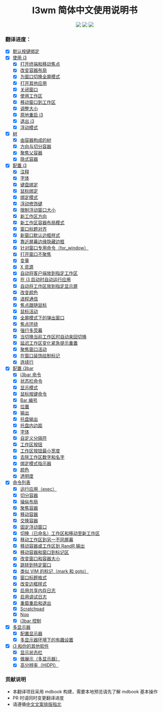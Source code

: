 <h1 align="center">I3wm 简体中文使用说明书</h1>
<p align="center">
<img src="https://img.shields.io/github/workflow/status/zjuyk/i3wm-userguide-zh/Deploy mdbook/master" />
<img src="https://img.shields.io/github/contributors-anon/zjuyk/i3wm-userguide-zh" />
<img src="https://img.shields.io/github/last-commit/zjuyk/i3wm-userguide-zh" />
</p>

### 翻译进度：

- [x] [默认按键绑定](./src/默认按键绑定.md)
- [x] [使用 i3](./src/使用i3/使用i3.md)
  - [x] [打开终端和移动焦点](./src/使用i3/打开终端和移动焦点.md)
  - [x] [改变容器布局](./src/使用i3/改变容器布局.md)
  - [x] [为窗口切换全屏模式](./src/使用i3/为窗口切换全屏模式.md)
  - [x] [打开其他应用](./src/使用i3/打开其他应用.md)
  - [x] [关闭窗口](./src/使用i3/关闭窗口.md)
  - [x] [使用工作区](./src/使用i3/使用工作区.md)
  - [x] [移动窗口到工作区](./src/使用i3/移动窗口到工作区.md)
  - [x] [调整大小](./src/使用i3/调整大小.md)
  - [x] [原地重启 i3](./src/使用i3/原地重启i3.md)
  - [x] [退出 i3](./src/使用i3/退出i3.md)
  - [x] [浮动模式](./src/使用i3/浮动模式.md)
- [x] [树](./src/树/树.md)
  - [x] [由容器构成的树](./src/树/由容器构成的树.md)
  - [x] [方向与切分容器](./src/树/方向与切分容器.md)
  - [x] [聚焦父容器](./src/树/聚焦父容器.md)
  - [x] [隐式容器](./src/树/隐式容器.md)
- [x] [配置 i3](./src/配置i3/配置i3.md)
  - [x] [注释](./src/配置i3/注释.md)
  - [x] [字体](./src/配置i3/字体.md)
  - [x] [键盘绑定](./src/配置i3/键盘绑定.md)
  - [x] [鼠标绑定](./src/配置i3/鼠标绑定.md)
  - [x] [绑定模式](./src/配置i3/绑定模式.md)
  - [x] [浮动修饰键](./src/配置i3/浮动修饰键.md)
  - [x] [限制浮动窗口大小](./src/配置i3/限制浮动窗口大小.md)
  - [x] [新工作区方向](./src/配置i3/新工作区方向.md)
  - [x] [新工作区容器布局模式](./src/配置i3/新工作区容器布局模式.md)
  - [x] [窗口标题对齐](./src/配置i3/窗口标题对齐.md)
  - [x] [新窗口默认边框样式](./src/配置i3/新窗口默认边框样式.md)
  - [x] [靠近屏幕边缘隐藏边框](./src/配置i3/靠近屏幕边缘隐藏边框.md)
  - [x] [针对窗口专用命令（for_window）](./src/配置i3/针对窗口专用命令（for_window）.md)
  - [x] [打开窗口不聚焦](./src/配置i3/打开窗口不聚焦.md)
  - [x] [变量](./src/配置i3/变量.md)
  - [x] [X 资源](./src/配置i3/X资源.md)
  - [x] [自动将客户端放到指定工作区](./src/配置i3/自动将客户端放到指定工作区.md)
  - [x] [在 i3 启动时自动运行应用](./src/配置i3/在i3启动时自动运行应用.md)
  - [x] [自动将工作区放到指定显示屏](./src/配置i3/自动将工作区放到指定显示屏.md)
  - [x] [改变颜色](./src/配置i3/改变颜色.md)
  - [x] [进程通信](./src/配置i3/进程通信.md)
  - [x] [焦点跟随鼠标](./src/配置i3/焦点跟随鼠标.md)
  - [x] [鼠标活动](./src/配置i3/鼠标活动.md)
  - [x] [全屏模式下的弹出窗口](./src/配置i3/全屏模式下的弹出窗口.md)
  - [x] [焦点环绕](./src/配置i3/焦点环绕.md)
  - [x] [强行多荧幕](./src/配置i3/强行多荧幕.md)
  - [x] [当切换当前工作区时自动来回切换](./src/配置i3/当切换当前工作区时自动来回切换.md)
  - [x] [延迟工作区变化紧急提示重置](./src/配置i3/延迟工作区变化紧急提示重置.md)
  - [x] [聚焦窗口活动](./src/配置i3/聚焦窗口活动.md)
  - [x] [在窗口装饰绘制标记](./src/配置i3/在窗口装饰绘制标记.md)
  - [x] [连续行](./src/配置i3/连续行.md)
- [x] [配置 i3bar](./src/配置i3bar/.md)
  - [x] [i3bar 命令](./src/配置i3bar/i3bar命令.md)
  - [x] [状态栏命令](./src/配置i3bar/状态栏命令.md)
  - [x] [显示模式](./src/配置i3bar/显示模式.md)
  - [x] [鼠标按键命令](./src/配置i3bar/鼠标按键命令.md)
  - [x] [Bar 编号](./src/配置i3bar/Bar编号.md)
  - [x] [位置](./src/配置i3bar/位置.md)
  - [x] [输出](./src/配置i3bar/输出.md)
  - [x] [托盘输出](./src/配置i3bar/托盘输出.md)
  - [x] [托盘内边距](./src/配置i3bar/托盘内边距.md)
  - [x] [字体](./src/配置i3bar/字体.md)
  - [x] [自定义分隔符](./src/配置i3bar/自定义分隔符.md)
  - [x] [工作区按钮](./src/配置i3bar/工作区按钮.md)
  - [x] [工作区按钮最小宽度](./src/配置i3bar/工作区按钮最小宽度.md)
  - [x] [去除工作区数字和名字](./src/配置i3bar/去除工作区数字和名字.md)
  - [x] [绑定模式指示器](./src/配置i3bar/绑定模式指示器.md)
  - [x] [颜色](./src/配置i3bar/颜色.md)
  - [x] [透明度](./src/配置i3bar/透明度.md)
- [x] [命令列表](./src/命令列表/命令列表.md)
  - [x] [运行应用（exec）](./src/命令列表/运行应用（exec）.md)
  - [x] [切分容器](./src/命令列表/切分容器.md)
  - [x] [操纵布局](./src/命令列表/操纵布局.md)
  - [x] [聚焦容器](./src/命令列表/聚焦容器.md)
  - [x] [移动容器](./src/命令列表/移动容器.md)
  - [x] [交换容器](./src/命令列表/交换容器.md)
  - [x] [固定浮动窗口](./src/命令列表/固定浮动窗口.md)
  - [x] [切换（已命名）工作区和移动至新工作区](./src/命令列表/切换（已命名）工作区和移动至新工作区.md)
  - [x] [移动工作区到另一不同屏幕](./src/命令列表/移动工作区到另一不同屏幕.md)
  - [x] [移动容器或工作区到 RandR 输出](./src/命令列表/移动容器或工作区到RandR输出.md)
  - [x] [移动容器和窗口到标记区](./src/命令列表/移动容器和窗口到标记区.md)
  - [x] [改变窗口和容器大小](./src/命令列表/改变窗口和容器大小.md)
  - [x] [跳转到特定窗口](./src/命令列表/跳转到特定窗口.md)
  - [x] [类似 VIM 的标记（mark 和 goto）](./src/命令列表/类似VIM的标记（mark和goto）.md)
  - [x] [窗口标题格式](./src/命令列表/窗口标题格式.md)
  - [x] [改变边框样式](./src/命令列表/改变边框样式.md)
  - [x] [启用共享内存日志](./src/命令列表/启用共享内存日志.md)
  - [x] [启用调试日志](./src/命令列表/启用调试日志.md)
  - [x] [重载重启和退出](./src/命令列表/重载重启和退出.md)
  - [x] [Scratchpad](./src/命令列表/Scratchpad.md)
  - [x] [Nop](./src/命令列表/Nop.md)
  - [x] [i3bar 控制](./src/命令列表/i3bar控制.md)
- [x] [多显示器](./src/多显示器/多显示器.md)
  - [x] [配置显示器](./src/多显示器/配置显示器.md)
  - [x] [多显示器环境下的有趣设置](./src/多显示器/多显示器环境下的有趣设置.md)
- [x] [i3 和你的其他软件](./src/i3和你的其他软件/i3和你的其他软件.md)
  - [x] [显示状态栏](./src/i3和你的其他软件/显示状态栏.md)
  - [x] [做展示（多显示器）](./src/i3和你的其他软件/做展示（多显示器）.md)
  - [x] [高分辨率（HIDPI）](./src/i3和你的其他软件/高分辨率（HIDPI）.md)

### 贡献说明

- 本翻译项目采用 mdbook 构建，需要本地预览请先了解 mdbook 基本操作
- PR 时请同时变更翻译进度
- 请遵循[中文文案排版指北](https://github.com/sparanoid/chinese-copywriting-guidelines)
